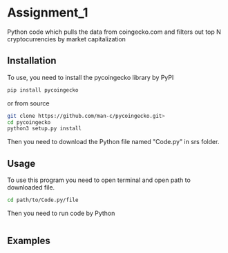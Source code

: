 # Assignment_1
Python code which pulls the data from coingecko.com and filters out top N cryptocurrencies by market capitalization
## Installation
To use, you need to install the pycoingecko library by
PyPI

```bash
pip install pycoingecko
```

or from source

```bash
git clone https://github.com/man-c/pycoingecko.git>
cd pycoingecko
python3 setup.py install
```
Then you need to download the Python file named "Code.py" in srs folder. 
## Usage
To use this program you need to open terminal and open path to downloaded file.

```bash
cd path/to/Code.py/file 
```
Then you need to run code by Python
```bash

```
## Examples
